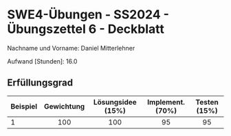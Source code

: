 # **SWE4-Übungen - SS2024 - Übungszettel 6 - Deckblatt**

Nachname und Vorname: Daniel Mitterlehner

Aufwand [Stunden]:    16.0

## **Erfüllungsgrad**

| Beispiel  | Gewichtung  | Lösungsidee (15%) | Implement. (70%) | Testen (15%) |
| --------- | :---------: |:-----------------:|:----------------:|:------------:|
| 1         | 100         |        100        |        95        |      95      |